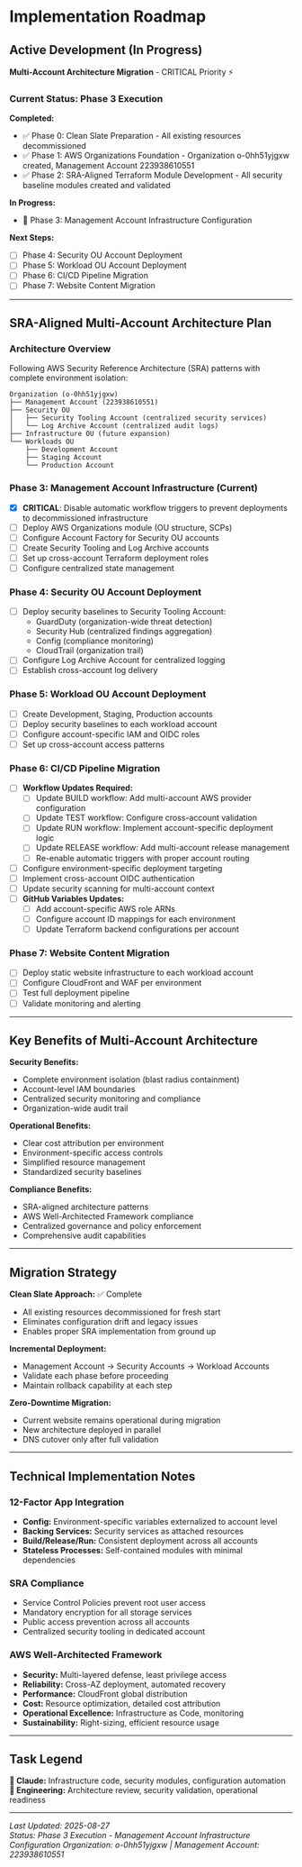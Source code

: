 # Implementation Roadmap

## Active Development (In Progress)

**Multi-Account Architecture Migration** - CRITICAL Priority ⚡

### Current Status: Phase 3 Execution
**Completed:**
- ✅ Phase 0: Clean Slate Preparation - All existing resources decommissioned
- ✅ Phase 1: AWS Organizations Foundation - Organization o-0hh51yjgxw created, Management Account 223938610551
- ✅ Phase 2: SRA-Aligned Terraform Module Development - All security baseline modules created and validated

**In Progress:**
- 🔄 Phase 3: Management Account Infrastructure Configuration

**Next Steps:**
- [ ] Phase 4: Security OU Account Deployment
- [ ] Phase 5: Workload OU Account Deployment  
- [ ] Phase 6: CI/CD Pipeline Migration
- [ ] Phase 7: Website Content Migration

---

## SRA-Aligned Multi-Account Architecture Plan

### Architecture Overview
Following AWS Security Reference Architecture (SRA) patterns with complete environment isolation:

```
Organization (o-0hh51yjgxw)
├── Management Account (223938610551)
├── Security OU
│   ├── Security Tooling Account (centralized security services)
│   └── Log Archive Account (centralized audit logs)
├── Infrastructure OU (future expansion)
└── Workloads OU
    ├── Development Account
    ├── Staging Account
    └── Production Account
```

### Phase 3: Management Account Infrastructure (Current)
- [x] **CRITICAL**: Disable automatic workflow triggers to prevent deployments to decommissioned infrastructure
- [ ] Deploy AWS Organizations module (OU structure, SCPs)
- [ ] Configure Account Factory for Security OU accounts
- [ ] Create Security Tooling and Log Archive accounts
- [ ] Set up cross-account Terraform deployment roles
- [ ] Configure centralized state management

### Phase 4: Security OU Account Deployment
- [ ] Deploy security baselines to Security Tooling Account:
  - GuardDuty (organization-wide threat detection)
  - Security Hub (centralized findings aggregation)
  - Config (compliance monitoring)
  - CloudTrail (organization trail)
- [ ] Configure Log Archive Account for centralized logging
- [ ] Establish cross-account log delivery

### Phase 5: Workload OU Account Deployment
- [ ] Create Development, Staging, Production accounts
- [ ] Deploy security baselines to each workload account
- [ ] Configure account-specific IAM and OIDC roles
- [ ] Set up cross-account access patterns

### Phase 6: CI/CD Pipeline Migration
- [ ] **Workflow Updates Required:**
  - [ ] Update BUILD workflow: Add multi-account AWS provider configuration
  - [ ] Update TEST workflow: Configure cross-account validation
  - [ ] Update RUN workflow: Implement account-specific deployment logic
  - [ ] Update RELEASE workflow: Add multi-account release management
  - [ ] Re-enable automatic triggers with proper account routing
- [ ] Configure environment-specific deployment targeting
- [ ] Implement cross-account OIDC authentication  
- [ ] Update security scanning for multi-account context
- [ ] **GitHub Variables Updates:**
  - [ ] Add account-specific AWS role ARNs
  - [ ] Configure account ID mappings for each environment
  - [ ] Update Terraform backend configurations per account

### Phase 7: Website Content Migration
- [ ] Deploy static website infrastructure to each workload account
- [ ] Configure CloudFront and WAF per environment
- [ ] Test full deployment pipeline
- [ ] Validate monitoring and alerting

---

## Key Benefits of Multi-Account Architecture

**Security Benefits:**
- Complete environment isolation (blast radius containment)
- Account-level IAM boundaries
- Centralized security monitoring and compliance
- Organization-wide audit trail

**Operational Benefits:**
- Clear cost attribution per environment
- Environment-specific access controls
- Simplified resource management
- Standardized security baselines

**Compliance Benefits:**
- SRA-aligned architecture patterns
- AWS Well-Architected Framework compliance
- Centralized governance and policy enforcement
- Comprehensive audit capabilities

---

## Migration Strategy

**Clean Slate Approach:** ✅ Complete
- All existing resources decommissioned for fresh start
- Eliminates configuration drift and legacy issues
- Enables proper SRA implementation from ground up

**Incremental Deployment:**
- Management Account → Security Accounts → Workload Accounts
- Validate each phase before proceeding
- Maintain rollback capability at each step

**Zero-Downtime Migration:**
- Current website remains operational during migration
- New architecture deployed in parallel
- DNS cutover only after full validation

---

## Technical Implementation Notes

### 12-Factor App Integration
- **Config:** Environment-specific variables externalized to account level
- **Backing Services:** Security services as attached resources
- **Build/Release/Run:** Consistent deployment across all accounts
- **Stateless Processes:** Self-contained modules with minimal dependencies

### SRA Compliance
- Service Control Policies prevent root user access
- Mandatory encryption for all storage services
- Public access prevention across all accounts
- Centralized security tooling in dedicated account

### AWS Well-Architected Framework
- **Security:** Multi-layered defense, least privilege access
- **Reliability:** Cross-AZ deployment, automated recovery
- **Performance:** CloudFront global distribution
- **Cost:** Resource optimization, detailed cost attribution
- **Operational Excellence:** Infrastructure as Code, monitoring
- **Sustainability:** Right-sizing, efficient resource usage

---

## Task Legend
**🤖 Claude:** Infrastructure code, security modules, configuration automation  
**👥 Engineering:** Architecture review, security validation, operational readiness

---

*Last Updated: 2025-08-27*  
*Status: Phase 3 Execution - Management Account Infrastructure Configuration*
*Organization: o-0hh51yjgxw | Management Account: 223938610551*